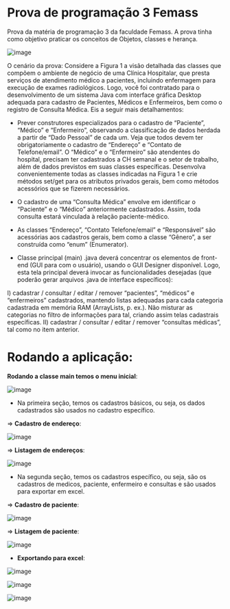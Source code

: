 # Prova de programação 3 Femass

Prova da matéria de programação 3 da faculdade Femass. A prova tinha como objetivo praticar os conceitos de Objetos, classes e herança.

![image](https://github.com/LeonardoMarins/Prova_prog3_p2/assets/109676300/15eea780-7e57-4357-92ca-4532667fa4f4)

O cenário da prova: Considere a Figura 1 a visão detalhada das classes que compõem o ambiente de negócio de uma
Clínica Hospitalar, que presta serviços de atendimento médico a pacientes, incluindo enfermagem para
execução de exames radiológicos. Logo, você foi contratado para o desenvolvimento de um sistema Java
com interface gráfica Desktop adequada para cadastro de Pacientes, Médicos e Enfermeiros, bem como o
registro de Consulta Médica. Eis a seguir mais detalhamentos:

- Prever construtores especializados para o cadastro de “Paciente”, “Médico” e “Enfermeiro”,
observando a classificação de dados herdada a partir de “Dado Pessoal” de cada um. Veja que todos
devem ter obrigatoriamente o cadastro de “Endereço” e “Contato de Telefone/email”. O “Médico” e o
“Enfermeiro” são atendentes do hospital, precisam ter cadastrados a CH semanal e o setor de trabalho,
além de dados previstos em suas classes específicas. Desenvolva convenientemente todas as classes
indicadas na Figura 1 e crie métodos set/get para os atributos privados gerais, bem como métodos
acessórios que se fizerem necessários.

- O cadastro de uma “Consulta Médica” envolve em identificar o “Paciente” e o “Médico” anteriormente
cadastrados. Assim, toda consulta estará vinculada à relação paciente-médico.

- As classes “Endereço”, “Contato Telefone/email” e “Responsável” são acessórias aos cadastros gerais,
bem como a classe “Gênero”, a ser construída como “enum” (Enumerator).

- Classe principal (main) .java deverá concentrar os elementos de front-end (GUI para com o usuário),
usando o GUI Designer disponível. Logo, esta tela principal deverá invocar as funcionalidades desejadas
(que poderão gerar arquivos .java de interface específicos):

I) cadastrar / consultar / editar / remover “pacientes”, “médicos” e “enfermeiros” cadastrados,
mantendo listas adequadas para cada categoria cadastrada em memória RAM (ArrayLists, p. ex.). Não
misturar as categorias no filtro de informações para tal, criando assim telas cadastrais específicas.
II) cadastrar / consultar / editar / remover “consultas médicas”, tal como no item anterior. 

# Rodando a aplicação:

**Rodando a classe main temos o menu inicial**:

![image](https://github.com/LeonardoMarins/Prova_prog3_p1/assets/109676300/06f9b4d8-dcdf-40da-81cb-ff196d17a90f)

* Na primeira seção, temos os cadastros básicos, ou seja, os dados cadastrados são usados no cadastro específico.

=> **Cadastro de endereço**:
  
![image](https://github.com/LeonardoMarins/Prova_prog3_p1/assets/109676300/926b962e-1a31-4902-9eb1-9f137e2d0ddd)

=> **Listagem de endereços**:
  
![image](https://github.com/LeonardoMarins/Prova_prog3_p1/assets/109676300/de3da49e-0415-4f03-865b-8c04bbeff646)

* Na segunda seção, temos os cadastros específico, ou seja, são os cadastros de medicos, paciente, enfermeiro e consultas e são usados para exportar em excel.

=> **Cadastro de paciente**:

![image](https://github.com/LeonardoMarins/Prova_prog3_p1/assets/109676300/ee1531bd-6ac1-406c-a63f-ce074810d41b)

=> **Listagem de paciente**:

![image](https://github.com/LeonardoMarins/Prova_prog3_p1/assets/109676300/bfc906bc-701e-4bae-8d6d-d1ba93ee81af)

* **Exportando para excel**:

![image](https://github.com/LeonardoMarins/Prova_prog3_p1/assets/109676300/52ea72dd-f526-42be-8dc9-2d1e6563190e)

![image](https://github.com/LeonardoMarins/Prova_prog3_p1/assets/109676300/5a1552fe-7f8d-4fb7-9099-96b6d0fa8c89)

![image](https://github.com/LeonardoMarins/Prova_prog3_p1/assets/109676300/4fd4af28-c6ab-47af-ac96-349c77fc7d64)


